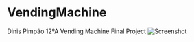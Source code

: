 # VendingMachine
Dinis Pimpão 12ºA Vending Machine Final Project
![Screenshot](https://ai.dinip.pt/wp-content/uploads/2019/05/Vending_FbPuYNM2XP.png)
